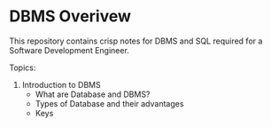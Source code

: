 # DBMS Overivew
This repository contains crisp notes for DBMS and SQL required for a Software Development Engineer.

Topics:
1. Introduction to DBMS
    - What are Database and DBMS? 
    - Types of Database and their advantages
    - Keys